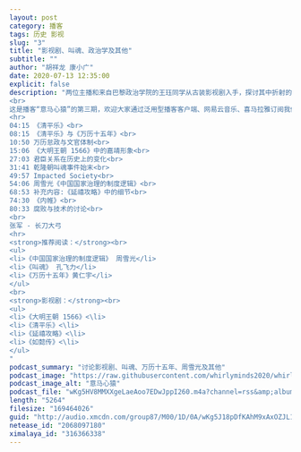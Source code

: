 ```yaml
---
layout: post
category: 播客
tags: 历史 影视
slug: "3"
title: "影视剧、叫魂、政治学及其他"
subtitle: ""
author: "胡祥龙 康小广"
date: 2020-07-13 12:35:00 
explicit: false
description: "两位主播和来自巴黎政治学院的王珏同学从古装影视剧入手，探讨其中折射的君臣关系的变化。对《万历十五年》《叫魂》和《中国国家治理的制度逻辑》进行了简单肤浅而又愉快的探讨。<br>
<br>
这是播客“意马心猿”的第三期，欢迎大家通过泛用型播客客户端、网易云音乐、喜马拉雅订阅我们的节目。<br>
<hr>
04:15 《清平乐》<br>
08:15 《清平乐》与《万历十五年》<br>
10:50 万历怠政与文官体制<br>
15:06 《大明王朝 1566》中的嘉靖形象<br>
27:03 君臣关系在历史上的变化<br>
31:41 乾隆朝叫魂事件始末<br>
49:57 Impacted Society<br>
54:06 周雪光《中国国家治理的制度逻辑》<br>
68:53 补充内容:《延禧攻略》中的细节<br>
74:30 《内帷》<br>
80:33 腐败与技术的讨论<br>
<br>
张军 - 长刀大弓
<hr>
<strong>推荐阅读：</strong><br>
<ul>
<li>《中国国家治理的制度逻辑》 周雪光</li>
<li>《叫魂》 孔飞力</li>
<li>《万历十五年》黄仁宇</li>
</ul>
<br>
<strong>影视剧：</strong><br>
<ul>
<li>《大明王朝 1566》<\li>
<li>《清平乐》<\li>
<li>《延禧攻略》<\li>
<li>《如懿传》<\li>
</ul>
"
podcast_summary: "讨论影视剧、叫魂、万历十五年、周雪光及其他"
podcast_image: "https://raw.githubusercontent.com/whirlyminds2020/whirlyminds2020.github.io/master/assets/images/logo.png"
podcast_image_alt: "意马心猿"
podcast_file: "wKg5HV8MMXXgeLaeAoo7EDwJppI260.m4a?channel=rss&amp;album_id=38372946&amp;track_id=316366338&amp;uid=237932474&amp;jt=http://audio.xmcdn.com/group83/M05/E3/34/wKg5HV8MMXXgeLaeAoo7EDwJppI260.m4a"
length: "5264"
filesize: "169464026"
guid: "http://audio.xmcdn.com/group87/M00/1D/0A/wKg5J18pDfKAhM9xAxOZJL1Sn2c791.m4a"
netease_id: "2068097180"
ximalaya_id: "316366338"
---
```

